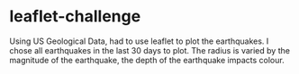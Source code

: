# leaflet-challenge

Using US Geological Data, had to use leaflet to plot the earthquakes. I chose all earthquakes in the last 30 days to plot.
The radius is varied by the magnitude of the earthquake, the depth of the earthquake impacts colour.

